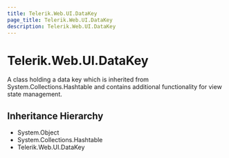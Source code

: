 ```yaml
---
title: Telerik.Web.UI.DataKey
page_title: Telerik.Web.UI.DataKey
description: Telerik.Web.UI.DataKey
---
```


# Telerik.Web.UI.DataKey

A class holding a data key which is inherited from System.Collections.Hashtable and
            contains additional functionality for view state management.

## Inheritance Hierarchy

* System.Object
* System.Collections.Hashtable
* Telerik.Web.UI.DataKey

